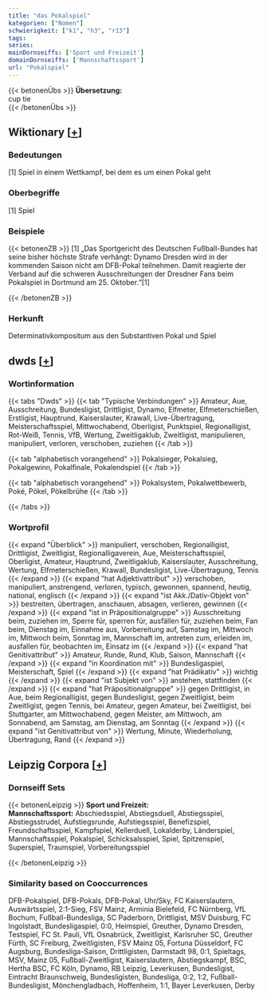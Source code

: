```yaml
---
title: "das Pokalspiel"
kategorien: ["Nomen"]
schwierigkeit: ["k1", "h3", "r13"]
tags:
series:
mainDornseiffs: ['Sport und Freizeit']
domainDornseiffs: ['Mannschaftssport']
url: "Pokalspiel"
---
```


{{< betonenÜbs >}}
**Übersetzung:**  
cup tie  
{{< /betonenÜbs >}}

## Wiktionary [[+](https://de.wiktionary.org/wiki/Pokalspiel)]

### Bedeutungen
[1] Spiel in einem Wettkampf, bei dem es um einen Pokal geht  

### Oberbegriffe
[1] Spiel  

### Beispiele
{{< betonenZB >}}
[1] „Das Sportgericht des Deutschen Fußball-Bundes hat seine bisher höchste Strafe verhängt: Dynamo Dresden wird in der kommenden Saison nicht am DFB-Pokal teilnehmen. Damit reagierte der Verband auf die schweren Ausschreitungen der Dresdner Fans beim Pokalspiel in Dortmund am 25. Oktober.“[1]  

{{< /betonenZB >}}
### Herkunft
Determinativkompositum aus den Substantiven Pokal und Spiel  



## dwds [[+](https://www.dwds.de/wb/Pokalspiel)]

### Wortinformation
{{< tabs "Dwds" >}}
{{< tab "Typische Verbindungen" >}}
Amateur, Aue, Ausschreitung, Bundesligist, Drittligist, Dynamo, Elfmeter, Elfmeterschießen, Erstligist, Hauptrund, Kaiserslauter, Krawall, Live-Übertragung, Meisterschaftsspiel, Mittwochabend, Oberligist, Punktspiel, Regionalligist, Rot-Weiß, Tennis, VfB, Wertung, Zweitligaklub, Zweitligist, manipulieren, manipuliert, verloren, verschoben, zuziehen
{{< /tab >}}

{{< tab "alphabetisch vorangehend" >}}
Pokalsieger, Pokalsieg, Pokalgewinn, Pokalfinale, Pokalendspiel
{{< /tab >}}

{{< tab "alphabetisch vorangehend" >}}
Pokalsystem, Pokalwettbewerb, Poké, Pökel, Pökelbrühe
{{< /tab >}}

{{< /tabs >}}

### Wortprofil
{{< expand "Überblick" >}} manipuliert, verschoben, Regionalligist, Drittligist, Zweitligist, Regionalligaverein, Aue, Meisterschaftsspiel, Oberligist, Amateur, Hauptrund, Zweitligaklub, Kaiserslauter, Ausschreitung, Wertung, Elfmeterschießen, Krawall, Bundesligist, Live-Übertragung, Tennis {{< /expand >}}
{{< expand "hat Adjektivattribut" >}} verschoben, manipuliert, anstrengend, verloren, typisch, gewonnen, spannend, heutig, national, englisch {{< /expand >}}
{{< expand "ist Akk./Dativ-Objekt von" >}} bestreiten, übertragen, anschauen, absagen, verlieren, gewinnen {{< /expand >}}
{{< expand "ist in Präpositionalgruppe" >}} Ausschreitung beim, zuziehen im, Sperre für, sperren für, ausfällen für, zuziehen beim, Fan beim, Dienstag im, Einnahme aus, Vorbereitung auf, Samstag im, Mittwoch im, Mittwoch beim, Sonntag im, Mannschaft im, antreten zum, erleiden im, ausfallen für, beobachten im, Einsatz im {{< /expand >}}
{{< expand "hat Genitivattribut" >}} Amateur, Runde, Rund, Klub, Saison, Mannschaft {{< /expand >}}
{{< expand "in Koordination mit" >}} Bundesligaspiel, Meisterschaft, Spiel {{< /expand >}}
{{< expand "hat Prädikativ" >}} wichtig {{< /expand >}}
{{< expand "ist Subjekt von" >}} anstehen, stattfinden {{< /expand >}}
{{< expand "hat Präpositionalgruppe" >}} gegen Drittligist, in Aue, beim Regionalligist, gegen Bundesligist, gegen Zweitligist, beim Zweitligist, gegen Tennis, bei Amateur, gegen Amateur, bei Zweitligist, bei Stuttgarter, am Mittwochabend, gegen Meister, am Mittwoch, am Sonnabend, am Samstag, am Dienstag, am Sonntag {{< /expand >}}
{{< expand "ist Genitivattribut von" >}} Wertung, Minute, Wiederholung, Übertragung, Rand {{< /expand >}}

## Leipzig Corpora [[+](https://corpora.uni-leipzig.de/en/res?word=Pokalspiel&corpusId=deu_newscrawl-public_2018)]

### Dornseiff Sets
{{< betonenLeipzig >}}
**Sport und Freizeit:**  
**Mannschaftssport:** Abschiedsspiel, Abstiegsduell, Abstiegsspiel, Abstiegsstrudel, Aufstiegsrunde, Aufstiegsspiel, Benefizspiel, Freundschaftsspiel, Kampfspiel, Kellerduell, Lokalderby, Länderspiel, Mannschaftsspiel, Pokalspiel, Schicksalsspiel, Spiel, Spitzenspiel, Superspiel, Traumspiel, Vorbereitungsspiel  

{{< /betonenLeipzig >}}

### Similarity based on Cooccurrences
DFB-Pokalspiel, DFB-Pokals, DFB-Pokal, Uhr/Sky, FC Kaiserslautern, Auswärtsspiel, 2:1-Sieg, FSV Mainz, Arminia Bielefeld, FC Nürnberg, VfL Bochum, Fußball-Bundesliga, SC Paderborn, Drittligist, MSV Duisburg, FC Ingolstadt, Bundesligaspiel, 0:0, Heimspiel, Greuther, Dynamo Dresden, Testspiel, FC St. Pauli, VfL Osnabrück, Zweitligist, Karlsruher SC, Greuther Fürth, SC Freiburg, Zweitligisten, FSV Mainz 05, Fortuna Düsseldorf, FC Augsburg, Bundesliga-Saison, Drittligisten, Darmstadt 98, 0:1, Spieltags, MSV, Mainz 05, Fußball-Zweitligist, Kaiserslautern, Abstiegskampf, BSC, Hertha BSC, FC Köln, Dynamo, RB Leipzig, Leverkusen, Bundesligist, Eintracht Braunschweig, Bundesligisten, Bundesliga, 0:2, 1:2, Fußball-Bundesligist, Mönchengladbach, Hoffenheim, 1:1, Bayer Leverkusen, Derby

